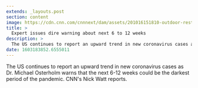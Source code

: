 ```yaml
--- 
extends: _layouts.post 
section: content 
image: https://cdn.cnn.com/cnnnext/dam/assets/201016151810-outdoor-restaurant-super-tease.jpg 
title: > 
  Expert issues dire warning about next 6 to 12 weeks 
description: > 
  The US continues to report an upward trend in new coronavirus cases as Dr. Michael Osterholm warns that the next 6-12 weeks could be the darkest period of the pandemic.CNN's Nick Watt reports. 
date: 1603183852.6555011 
--- 
```

<div><p id="js-mobile-video_description-27xof3v" class="media__video-description media__video-description--inline">The US continues to report an upward trend in new coronavirus cases as Dr. Michael Osterholm warns that the next 6-12 weeks could be the darkest period of the pandemic. CNN's Nick Watt reports.</p></div>